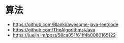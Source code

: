 # 算法

- <https://github.com/Blankj/awesome-java-leetcode>
- <https://github.com/TheAlgorithms/Java>
- <https://juejin.im/post/58ca051f61ff4b0060165122>
